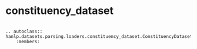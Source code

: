 # constituency_dataset

```{eval-rst}

.. autoclass:: hanlp.datasets.parsing.loaders.constituency_dataset.ConstituencyDataset
	:members:

```
